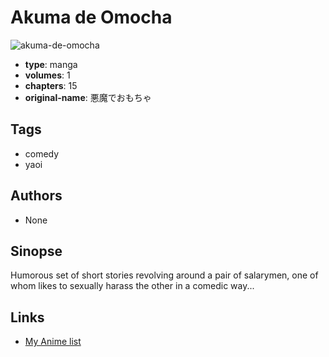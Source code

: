 # Akuma de Omocha

![akuma-de-omocha](https://cdn.myanimelist.net/images/manga/3/16790.jpg)

-   **type**: manga
-   **volumes**: 1
-   **chapters**: 15
-   **original-name**: 悪魔でおもちゃ

## Tags

-   comedy
-   yaoi

## Authors

-   None

## Sinopse

Humorous set of short stories revolving around a pair of salarymen, one of whom likes to sexually harass the other in a comedic way...

## Links

-   [My Anime list](https://myanimelist.net/manga/12253/Akuma_de_Omocha)
